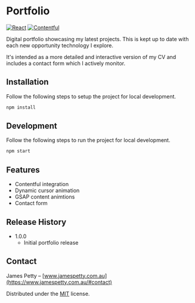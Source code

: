 # Portfolio

[![React][react-img]][react-url]
[![Contentful][contentful-img]][contentful-url]

Digital portfolio showcasing my latest projects. This is kept up to date with each new opportunity technology I explore.

It's intended as a more detailed and interactive version of my CV and includes a contact form which I actively monitor.

## Installation

Follow the following steps to setup the project for local development.

```sh
npm install
```

## Development

Follow the following steps to run the project for local development.

```sh
npm start
```

## Features

* Contentful integration
* Dynamic cursor animation
* GSAP content animtions
* Contact form

## Release History

* 1.0.0
    * Initial portfolio release

## Contact

James Petty – [www.jamespetty.com.au](https://www.jamespetty.com.au/#contact)

Distributed under the [MIT](https://choosealicense.com/licenses/mit/) license.

<!-- Links and Images -->
[react-img]: https://img.shields.io/badge/React-20232A?style=for-the-badge&logo=react&logoColor=61DAFB
[react-url]: https://reactjs.org/
[contentful-img]: https://img.shields.io/badge/Contentful-20232A?style=for-the-badge&logo=contentful&logoColor=61DAFB
[contentful-url]: https://www.contentful.com/
